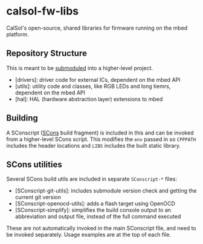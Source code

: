 # calsol-fw-libs
CalSol's open-source, shared libraries for firmware running on the mbed platform.

## Repository Structure
This is meant to be [submoduled](https://git-scm.com/book/en/v2/Git-Tools-Submodules) into a higher-level project.

- [drivers]: driver code for external ICs, dependent on the mbed API
- [utils]: utility code and classes, like RGB LEDs and long tiemrs, dependent on the mbed API
- [hal]: HAL (hardware abstraction layer) extensions to mbed

## Building
A SConscript ([SCons](http://scons.org/) build fragment) is included in this and can be invoked from a higher-level SCons script. This modifies the `env` passed in so `CPPPATH` includes the header locations and `LIBS` includes the built static library.

## SCons utilities
Several SCons build utils are included in separate `SConscript-*` files:
- [SConscript-git-utils]: includes submodule version check and getting the current git version
- [SConscript-openocd-utils]: adds a flash target using OpenOCD
- [SConscript-simplify]: simplifies the build console output to an abbreviation and output file, instead of the full command executed

These are not automatically invoked in the main SConscript file, and need to be invoked separately.
Usage examples are at the top of each file.
